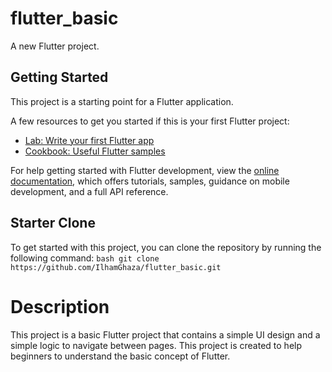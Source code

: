 # flutter_basic

A new Flutter project.

## Getting Started

This project is a starting point for a Flutter application.

A few resources to get you started if this is your first Flutter project:

- [Lab: Write your first Flutter app](https://docs.flutter.dev/get-started/codelab)
- [Cookbook: Useful Flutter samples](https://docs.flutter.dev/cookbook)

For help getting started with Flutter development, view the
[online documentation](https://docs.flutter.dev/), which offers tutorials,
samples, guidance on mobile development, and a full API reference.

## Starter Clone

To get started with this project, you can clone the repository by running the following command:
    ```bash
    git clone https://github.com/IlhamGhaza/flutter_basic.git
    ```

# Description
This project is a basic Flutter project that contains a simple UI design and a simple logic to navigate between pages. This project is created to help beginners to understand the basic concept of Flutter.
